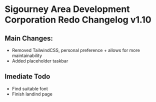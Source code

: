 # Sigourney Area Development Corporation Redo Changelog v1.10
## Main Changes:
<ul>
    <li>Removed TailwindCSS, personal preference + allows for more maintainability</li>
    <li>Added placeholder taskbar</li>
</ul>

## Imediate Todo
<ul>
    <li>Find suitable font</li>
    <li>Finish landind page</li>
</ul>